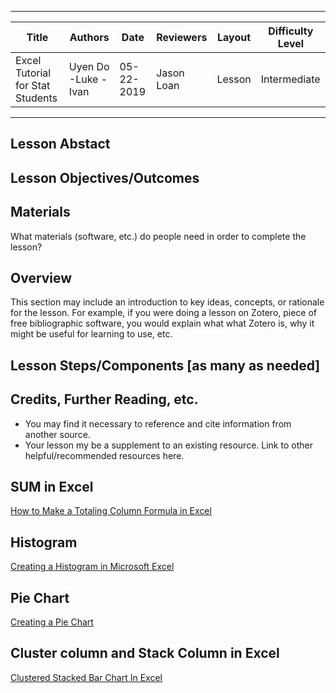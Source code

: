 

---
Title|Authors|Date|Reviewers|Layout|Difficulty Level|
---|---|---|---|---|---|
Excel Tutorial for Stat Students|Uyen Do -Luke - Ivan| 05-22-2019|Jason Loan| Lesson|Intermediate|

---

## Lesson Abstact

## Lesson Objectives/Outcomes

## Materials

What materials (software, etc.) do people need in order to complete the lesson?

## Overview

This section may include an introduction to key ideas, concepts, or rationale for the lesson. For example, if you were doing a lesson on Zotero, piece of free bibliographic software, you would explain what what Zotero is, why it might be useful for learning to use, etc.

## Lesson Steps/Components [as many as needed]

## Credits, Further Reading, etc.

* You may find it necessary to reference and cite information from another source.
* Your lesson my be a supplement to an existing resource. Link to other helpful/recommended resources here.


SUM in Excel
------------- 
[How to Make a Totaling Column Formula in Excel](https://www.youtube.com/watch?v=UgeEeEESJxE)

Histogram
------------
[Creating a Histogram in Microsoft Excel](https://www.youtube.com/watch?v=53DOu_vstvI)

Pie Chart
-----------
[Creating a Pie Chart](https://www.youtube.com/watch?v=ZKa35Iz-aZ4)

Cluster column and Stack Column in Excel
------------------
[Clustered Stacked Bar Chart In Excel](https://www.youtube.com/watch?v=bQs0p3VxmZQ)




